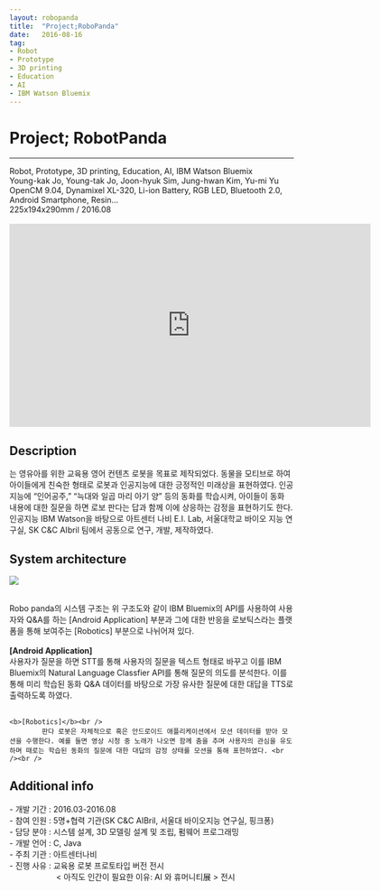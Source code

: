 ```yaml
---
layout: robopanda
title:  "Project;RoboPanda"
date:   2016-08-16
tag:
- Robot
- Prototype
- 3D printing
- Education
- AI
- IBM Watson Bluemix
---
```

<h1> Project; RobotPanda</h1>
<hr />
Robot, Prototype, 3D printing, Education, AI, IBM Watson Bluemix<br />
Young-kak Jo, Young-tak Jo, Joon-hyuk Sim, Jung-hwan Kim, Yu-mi Yu<br />
OpenCM 9.04, Dynamixel XL-320, Li-ion Battery, RGB LED, Bluetooth 2.0, Android Smartphone, Resin...<br />
225x194x290mm / 2016.08<br /><br />

<iframe width="640" height="360" src="https://www.youtube-nocookie.com/embed/gykpOmr_D9E?controls=0&amp;showinfo=0" frameborder="0" allowfullscreen></iframe>

<h2> Description</h2>
      <Robo Panda>는 영유아를 위한 교육용 영어 컨텐츠 로봇을 목표로 제작되었다. 동물을 모티브로 하여 아이들에게 친숙한 형태로 로봇과 인공지능에 대한 긍정적인 미래상을 표현하였다. 인공지능에 “인어공주,” “늑대와 일곱 마리 아기 양” 등의 동화를 학습시켜, 아이들이 동화 내용에 대한 질문을 하면 로보 판다는 답과 함께 이에 상응하는 감정을 표현하기도 한다. 인공지능 IBM Watson을 바탕으로 아트센터 나비 E.I. Lab, 서울대학교 바이오 지능 연구실, SK C&C AIbril 팀에서 공동으로 연구, 개발, 제작하였다.<br />

<h2> System architecture</h2>

<a href="{{ site.url }}/images/robopanda_sys.png"><img src="{{ site.url }}/images/robopanda_sys.png"></a> 

 <br />Robo panda의 시스템 구조는 위 구조도와 같이 IBM Bluemix의 API를 사용하여 사용자와 Q&A를 하는 [Android Application] 부분과 그에 대한 반응을 로보틱스라는 플랫폼을 통해 보여주는 [Robotics] 부분으로 나뉘어져 있다.
<br /><br />
 	<b>[Android Application]</b><br />
 		     사용자가 질문을 하면 STT를 통해 사용자의 질문을 텍스트 형태로 바꾸고 이를 IBM Bluemix의 Natural Language Classfier API를 통해 질문의 의도를 분석한다. 이를 통해  미리 학습된 동화 Q&A 데이터를 바탕으로 가장 유사한 질문에 대한 대답을 TTS로 출력하도록 하였다. <br /><br />

	<b>[Robotics]</b><br />
		    판다 로봇은 자체적으로 혹은 안드로이드 애플리케이션에서 모션 데이터를 받아 모션을 수행한다. 예를 들면 영상 시청 중 노래가 나오면 함께 춤을 추며 사용자의 관심을 유도하며 때로는 학습된 동화의 질문에 대한 대답의 감정 상태를 모션을 통해 표현하였다. <br /><br />

<h2> Additional info</h2>
	- 개발 기간		:     2016.03-2016.08<br />
	- 참여 인원		:     5명+협력 기관(SK C&C AIBril, 서울대 바이오지능 연구실, 핑크퐁)<br />
	- 담당 분야		:     시스템 설계, 3D 모델링 설계 및 조립, 펌웨어 프로그래밍<br />
	- 개발 언어		:     C, Java<br />
	- 주최 기관		:     아트센터나비<br />
	- 진행 사유		:     교육용 로봇 프로토타입 버전 전시<br />
	&nbsp; &nbsp; &nbsp; &nbsp; &nbsp; &nbsp; &nbsp; &nbsp; &nbsp; &nbsp; &nbsp;< 아직도 인간이 필요한 이유: AI 와 휴머니티展 > 전시<br />
